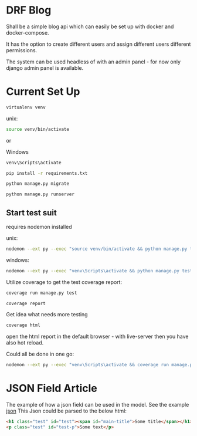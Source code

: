 # DRF Blog

Shall be a simple blog api which can easily be set up with docker and docker-compose.

It has the option to create different users and assign different users different permissions. 

The system can be used headless of with an admin panel - for now only django admin panel  is available. 

# Current Set Up

```bash
virtualenv venv
```	
unix:
```bash	
source venv/bin/activate
```

or 

Windows

```bash	
venv\Scripts\activate
```

```bash
pip install -r requirements.txt
```	

```bash	
python manage.py migrate
```


```bash	
python manage.py runserver
```


## Start test suit 

requires nodemon installed 


unix: 

```bash	
nodemon --ext py --exec "source venv/bin/activate && python manage.py test"
```

windows:

```bash	
nodemon --ext py --exec "venv\Scripts\activate && python manage.py test"
```
Utilize coverage to get the test coverage report:

```bash	
coverage run manage.py test
```

```bash	
coverage report
```	
Get idea what needs more testing
```bash	
coverage html
```	
open the html report in the default browser - with live-server then you have also hot reload. 


Could all be done in one go:

```bash	
nodemon --ext py --exec "venv\Scripts\activate && coverage run manage.py test && coverage html"
```

# JSON Field Article

The example of how a json field can be used in the model. See the example <a href="./doc/article.json">json</a>
This Json could be parsed to the below html:
```html
<h1 class="test" id="test"><span id="main-title">Some title</span></h1>
<p class="test" id="test-p">Some text</p>
```	 